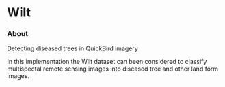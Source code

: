 # Wilt

### About
Detecting diseased trees in QuickBird imagery

In this implementation the Wilt dataset can been considered to classify multispectal remote sensing images into diseased tree and other land form images. 
